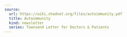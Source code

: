 ```yaml
---
source:
  url: https://wiki.chadnet.org/files/autoimmunity.pdf
  title: Autoimmunity
  kind: newsletter
  series: Townsend Letter for Doctors & Patients
---
```

